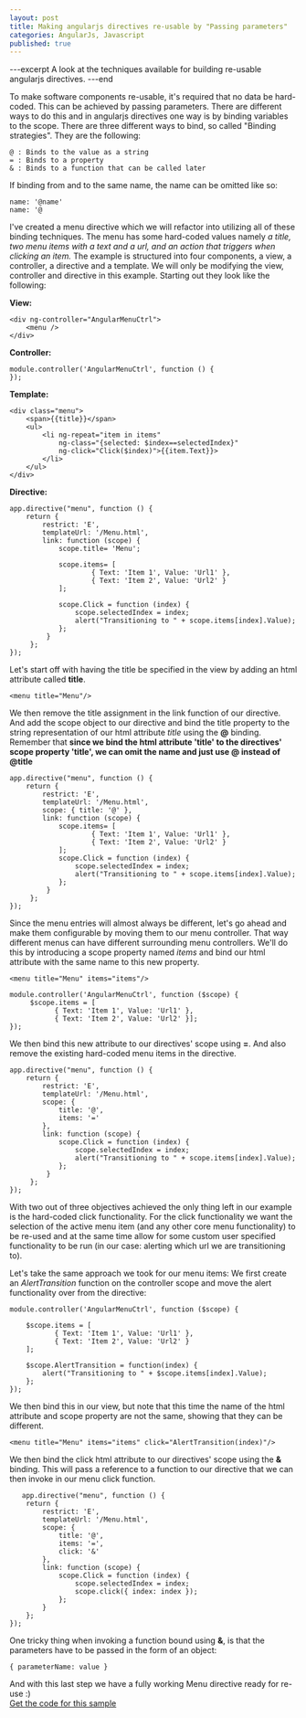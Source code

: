 ```yaml
---
layout: post
title: Making angularjs directives re-usable by "Passing parameters"
categories: AngularJs, Javascript
published: true
---
```


---excerpt
A look at the techniques available for building re-usable angularjs directives.
---end

To make software components re-usable, it's required that no data be hard-coded. This can be achieved by passing parameters. There are different ways to do this and in angularjs directives one way is by binding variables to the scope. There are three different ways to bind, so called "Binding strategies". They are the following:
    
    @ : Binds to the value as a string
    = : Binds to a property
    & : Binds to a function that can be called later
    
If binding from and to the same name, the name can be omitted like so:

    name: '@name'
    name: '@

I've created a menu directive which we will refactor into utilizing all of these binding techniques. The menu has some hard-coded values namely *a title, two menu items with a text and a url, and an action that triggers when clicking an item.* The example is structured into four components, a view, a controller, a directive and a template. We will only be modifying the view, controller and directive in this example. Starting out they look like the following:

**View:**

    <div ng-controller="AngularMenuCtrl">
        <menu />
    </div>
    
**Controller:**

    module.controller('AngularMenuCtrl', function () {
    });

**Template:**

    <div class="menu">
        <span>{{title}}</span>
        <ul>
            <li ng-repeat="item in items" 
                ng-class="{selected: $index==selectedIndex}" 
                ng-click="Click($index)">{{item.Text}}>
            </li>
        </ul>
    </div>
    
**Directive:**

    app.directive("menu", function () {
        return {
            restrict: 'E',
           	templateUrl: '/Menu.html',
            link: function (scope) {
                scope.title= 'Menu';
    
                scope.items= [
                		{ Text: 'Item 1', Value: 'Url1' },
                		{ Text: 'Item 2', Value: 'Url2' }
                ];
    
                scope.Click = function (index) {
                    scope.selectedIndex = index;
                    alert("Transitioning to " + scope.items[index].Value);
                };
             }
         };
    });

Let's start off with having the title be specified in the view by adding an html attribute called **title**.

    <menu title="Menu"/>
    
We then remove the title assignment in the link function of our directive. And add the scope object to our directive and bind the title property to the string representation of our html attribute 
*title* using the **@** binding. Remember that **since we bind the html attribute 'title' to the directives' scope property 'title', we can omit the name and just use @ instead of @title**

    app.directive("menu", function () {
        return {
            restrict: 'E',
            templateUrl: '/Menu.html',
            scope: { title: '@' },
    		link: function (scope) {
				scope.items= [
                		{ Text: 'Item 1', Value: 'Url1' },
                		{ Text: 'Item 2', Value: 'Url2' }
                ];
                scope.Click = function (index) {
                    scope.selectedIndex = index;
                    alert("Transitioning to " + scope.items[index].Value);
                };
             }
         };
    });

Since the menu entries will almost always be different, let's go ahead and make them configurable by moving them to our menu controller. That way different menus can have different surrounding menu controllers. We'll do this by introducing a scope property named *items* and bind our html attribute with the same name to this new property. 

    <menu title="Menu" items="items"/>
    
    module.controller('AngularMenuCtrl', function ($scope) {
         $scope.items = [
               { Text: 'Item 1', Value: 'Url1' },
               { Text: 'Item 2', Value: 'Url2' }];
    });
    
We then bind this new attribute to our directives' scope using **=**. And also remove the existing hard-coded menu items in the directive.

    app.directive("menu", function () {
        return {
            restrict: 'E',
            templateUrl: '/Menu.html',
            scope: {
                title: '@',
                items: '='
            },
            link: function (scope) { 
                scope.Click = function (index) {
                    scope.selectedIndex = index;
                    alert("Transitioning to " + scope.items[index].Value);
                };
             }
         };
    });

With two out of three objectives achieved the only thing left in our example is the hard-coded click functionality. For the click functionality we want the selection of the active menu item (and any other core menu functionality) to be re-used and at the same time allow for some custom user specified functionality to be run (in our case: alerting which url we are transitioning to).

Let's take the same approach we took for our menu items: We first create an *AlertTransition* function on the controller scope and move the alert functionality over from the directive:

	module.controller('AngularMenuCtrl', function ($scope) {
    
        $scope.items = [
               { Text: 'Item 1', Value: 'Url1' },
               { Text: 'Item 2', Value: 'Url2' }
        ];
    
        $scope.AlertTransition = function(index) {
            alert("Transitioning to " + $scope.items[index].Value);
        };
    });

We then bind this in our view, but note that this time the name of the html attribute and scope property are not the same, showing that they can be different.

	<menu title="Menu" items="items" click="AlertTransition(index)"/>

We then bind the click html attribute to our directives' scope using the **&** binding. This will pass a reference to a function to our directive that we can then invoke in our menu click function. 
    
       app.directive("menu", function () {
        return {
            restrict: 'E',
            templateUrl: '/Menu.html',
            scope: {
                title: '@',
                items: '=',
                click: '&'
            },
            link: function (scope) {
                scope.Click = function (index) {
                    scope.selectedIndex = index;
                    scope.click({ index: index });
                };
            }
        };
    });

One tricky thing when invoking a function bound using **&**, is that the parameters have to be passed in the form of an object:

	{ parameterName: value }
    
And with this last step we have a fully working Menu directive ready for re-use :)  
[Get the code for this sample](https://github.com/Dashue/Blogging/tree/master/Making_angularjs_directives_re_usable_by_passing_parameters)